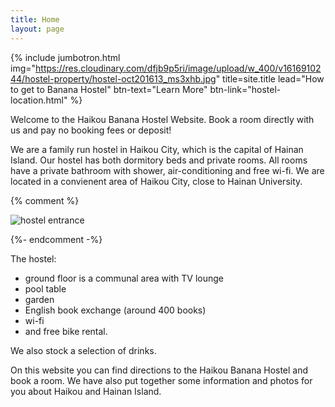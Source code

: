 ```yaml
---
title: Home
layout: page
---
```


{% include jumbotron.html img="https://res.cloudinary.com/dfjb9p5ri/image/upload/w_400/v1616910244/hostel-property/hostel-oct201613_ms3xhb.jpg" title=site.title lead="How to get to Banana Hostel" btn-text="Learn More" btn-link="hostel-location.html" %}

Welcome to the Haikou Banana Hostel Website. Book a room directly with us and pay no booking fees or deposit! 

We are a family run hostel in Haikou City, which is the capital of Hainan Island. Our hostel has both dormitory beds and private rooms. All rooms have a private bathroom with shower, air-conditioning and free wi-fi. We are located in a convienent area of Haikou City, close to Hainan University.

{% comment %}

![hostel entrance](https://res.cloudinary.com/dfjb9p5ri/image/upload/w_400/v1616910244/hostel-property/hostel-oct201613_ms3xhb.jpg)

{%- endcomment -%}

The hostel:

- ground floor is a communal area with TV lounge
- pool table
- garden
- English book exchange (around 400 books)
- wi-fi
- and free bike rental.

We also stock a selection of drinks.

On this website you can find directions to the Haikou Banana Hostel and book a room. We have also put together some information and photos for you about Haikou and Hainan Island.
